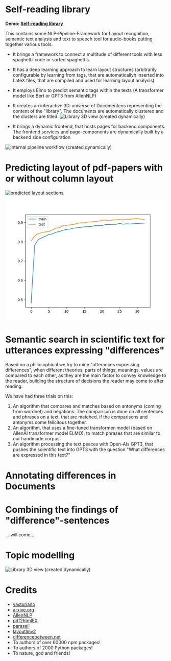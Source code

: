 # Self-reading library

**Demo: [Self-reading library](http://141.5.100.77/)**

This contains some NLP-Pipeline-Framework for Layout recognition, semantic  text analysis and text to speech tool for audio-books putting together various tools. 

* It brings a framework to connect a multitude of different tools with less spaghetti-code or sorted spaghettis.

* It has a deep learning approach to learn layout structures (arbitrarily configurable by learning from tags, that are automaticallyh inserted into LateX files, that are compiled and used for learning layout analysis)

* It employs Elmo to predict semantic tags within the texts  (A transformer model like Bert or GPT3 from AllenNLP)

* It creates an interactive 3D-universe of Documentens representing the content of the "library". The documents are automatically clustered and the clusters are titled. 
![Library 3D view (created dynamically)](https://github.com/c0ntradicti0n/LayoutEagle/blob/master/universe.png?raw=true)
* It brings a dynamic frontend, that hosts pages for backend components. The frontend services and page-components are dynamically built by a backend side configuration

![internal pipeline workflow (created dynamically)](https://github.com/c0ntradicti0n/LayoutEagle/blob/master/python/workflow.png?raw=true)


# Predicting layout of pdf-papers with or without column layout

![predicted layout sections](https://github.com/c0ntradicti0n/LayoutEagle/blob/master/documentation/layout-presentation/pics/equation-breaking-all-cols.png?raw=true)

![alt text](https://github.com/c0ntradicti0n/LayoutEagle/blob/master/accuracy_epochs.png?raw=true)


# Semantic search in scientific text for utterances expressing "differences"

Based on a philosophical we try to mine "utterances expressing differences", when different theories, parts of things, meanings, values are compared to each other, as they are the main factor to convey knowledge to the reader, building the structure of decisions the reader may come to after reading.

We have had three trials on this:

1. An algorithm that compares and matches based on antonyms (coming from wordnet) and negations. The comparison is done on all sentences and phrases on a text, that are matched, if the comparisons and antonyms come felicitous together.
2. An algorithm, that uses a fine-tuned transformer-model (based on AllenAI transformer model ELMO), to match phrases that are similar to our handmade corpus
3. An algorithm processing the text peaces with Open-AIs GPT3, that pushes the scientific text into GPT3 with the question "What differences are expressed in this text?"

# Annotating differences in Documents



# Combining the findings of "difference"-sentences
... will come...

# Topic modelling
![Library 3D view (created dynamically)](https://github.com/c0ntradicti0n/LayoutEagle/blob/master/universe.png?raw=true)

# Credits
* [vasturiano](https://github.com/vasturiano/react-force-graph)
* [arxive.org](https://github.com/vasturiano/react-force-graph)
* [AllenNLP](https://allenai.org/allennlp)
* [pdf2htmlEX](https://pdf2htmlex.github.io/pdf2htmlEX/)
* [parasail](https://github.com/jeffdaily/parasail)
* [layoutlmv2](https://huggingface.co/docs/transformers/model_doc/layoutlmv2)
* [differencebetween.net](http://www.differencebetween.net/)
* To authors of over 60000 npm packages!
* To authors of 2000 Python packages!
* To nature, god and friends!